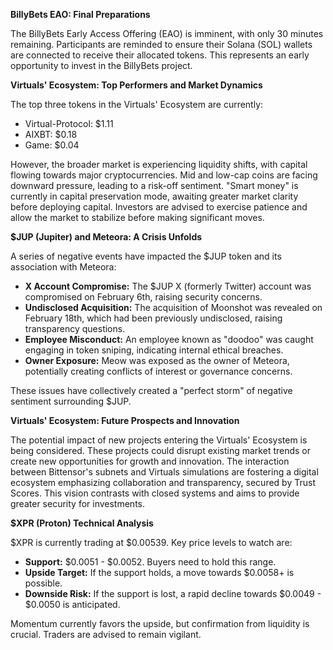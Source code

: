 **BillyBets EAO: Final Preparations**

The BillyBets Early Access Offering (EAO) is imminent, with only 30 minutes remaining. Participants are reminded to ensure their Solana (SOL) wallets are connected to receive their allocated tokens. This represents an early opportunity to invest in the BillyBets project.

**Virtuals' Ecosystem: Top Performers and Market Dynamics**

The top three tokens in the Virtuals' Ecosystem are currently:

*   Virtual-Protocol: $1.11
*   AIXBT: $0.18
*   Game: $0.04

However, the broader market is experiencing liquidity shifts, with capital flowing towards major cryptocurrencies. Mid and low-cap coins are facing downward pressure, leading to a risk-off sentiment. "Smart money" is currently in capital preservation mode, awaiting greater market clarity before deploying capital. Investors are advised to exercise patience and allow the market to stabilize before making significant moves.

**$JUP (Jupiter) and Meteora: A Crisis Unfolds**

A series of negative events have impacted the $JUP token and its association with Meteora:

*   **X Account Compromise:** The $JUP X (formerly Twitter) account was compromised on February 6th, raising security concerns.
*   **Undisclosed Acquisition:** The acquisition of Moonshot was revealed on February 18th, which had been previously undisclosed, raising transparency questions.
*   **Employee Misconduct:** An employee known as "doodoo" was caught engaging in token sniping, indicating internal ethical breaches.
*   **Owner Exposure:** Meow was exposed as the owner of Meteora, potentially creating conflicts of interest or governance concerns.

These issues have collectively created a "perfect storm" of negative sentiment surrounding $JUP.

**Virtuals' Ecosystem: Future Prospects and Innovation**

The potential impact of new projects entering the Virtuals' Ecosystem is being considered. These projects could disrupt existing market trends or create new opportunities for growth and innovation. The interaction between Bittensor's subnets and Virtuals simulations are fostering a digital ecosystem emphasizing collaboration and transparency, secured by Trust Scores. This vision contrasts with closed systems and aims to provide greater security for investments.

**$XPR (Proton) Technical Analysis**

$XPR is currently trading at $0.00539. Key price levels to watch are:

*   **Support:** $0.0051 - $0.0052. Buyers need to hold this range.
*   **Upside Target:** If the support holds, a move towards $0.0058+ is possible.
*   **Downside Risk:** If the support is lost, a rapid decline towards $0.0049 - $0.0050 is anticipated.

Momentum currently favors the upside, but confirmation from liquidity is crucial. Traders are advised to remain vigilant.